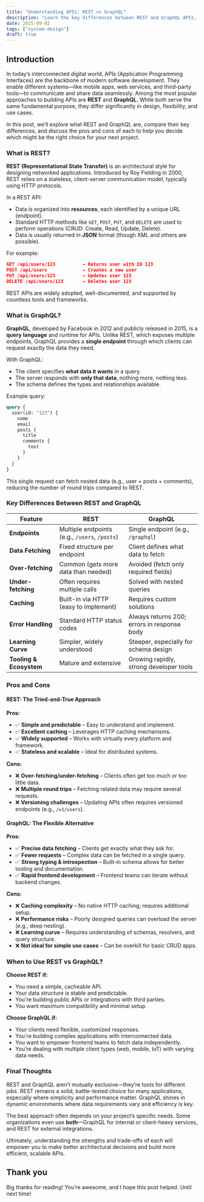 ```yaml
---
title: "Understanding APIs: REST vs GraphQL"
description: "Learn the key differences between REST and GraphQL APIs, their pros and cons, and when to use each for your project."
date: 2025-09-02
tags: ["system-design"]
draft: true
---
```


## Introduction

In today’s interconnected digital world, APIs (Application Programming Interfaces) are the backbone of modern software development. They enable different systems—like mobile apps, web services, and third-party tools—to communicate and share data seamlessly. Among the most popular approaches to building APIs are **REST** and **GraphQL**. While both serve the same fundamental purpose, they differ significantly in design, flexibility, and use cases.

In this post, we’ll explore what REST and GraphQL are, compare their key differences, and discuss the pros and cons of each to help you decide which might be the right choice for your next project.

### What is REST?

**REST (Representational State Transfer)** is an architectural style for designing networked applications. Introduced by Roy Fielding in 2000, REST relies on a stateless, client-server communication model, typically using HTTP protocols.

In a REST API:

- Data is organized into **resources**, each identified by a unique URL (endpoint).
- Standard HTTP methods like `GET`, `POST`, `PUT`, and `DELETE` are used to perform operations (CRUD: Create, Read, Update, Delete).
- Data is usually returned in **JSON** format (though XML and others are possible).

For example:

```json
GET /api/users/123          → Returns user with ID 123
POST /api/users             → Creates a new user
PUT /api/users/123          → Updates user 123
DELETE /api/users/123       → Deletes user 123
```

REST APIs are widely adopted, well-documented, and supported by countless tools and frameworks.

### What is GraphQL?

**GraphQL**, developed by Facebook in 2012 and publicly released in 2015, is a **query language** and runtime for APIs. Unlike REST, which exposes multiple endpoints, GraphQL provides a **single endpoint** through which clients can request exactly the data they need.

With GraphQL:

- The client specifies **what data it wants** in a query.
- The server responds with **only that data**, nothing more, nothing less.
- The schema defines the types and relationships available.

Example query:

```graphql
query {
  user(id: "123") {
    name
    email
    posts {
      title
      comments {
        text
      }
    }
  }
}
```

This single request can fetch nested data (e.g., user + posts + comments), reducing the number of round trips compared to REST.

### Key Differences Between REST and GraphQL

| Feature                     | REST                                  | GraphQL                                |
|----------------------------|----------------------------------------|-----------------------------------------|
| **Endpoints**              | Multiple endpoints (e.g., `/users`, `/posts`) | Single endpoint (e.g., `/graphql`)       |
| **Data Fetching**          | Fixed structure per endpoint            | Client defines what data to fetch       |
| **Over-fetching**          | Common (gets more data than needed)     | Avoided (fetch only required fields)    |
| **Under-fetching**         | Often requires multiple calls           | Solved with nested queries              |
| **Caching**                | Built-in via HTTP (easy to implement)   | Requires custom solutions               |
| **Error Handling**         | Standard HTTP status codes              | Always returns 200; errors in response body |
| **Learning Curve**         | Simpler, widely understood              | Steeper, especially for schema design   |
| **Tooling & Ecosystem**    | Mature and extensive                    | Growing rapidly, strong developer tools |

### Pros and Cons

#### REST: The Tried-and-True Approach

**Pros:**

- ✅ **Simple and predictable** – Easy to understand and implement.
- ✅ **Excellent caching** – Leverages HTTP caching mechanisms.
- ✅ **Widely supported** – Works with virtually every platform and framework.
- ✅ **Stateless and scalable** – Ideal for distributed systems.

**Cons:**

- ❌ **Over-fetching/under-fetching** – Clients often get too much or too little data.
- ❌ **Multiple round trips** – Fetching related data may require several requests.
- ❌ **Versioning challenges** – Updating APIs often requires versioned endpoints (e.g., `/v1/users`).

#### GraphQL: The Flexible Alternative

**Pros:**

- ✅ **Precise data fetching** – Clients get exactly what they ask for.
- ✅ **Fewer requests** – Complex data can be fetched in a single query.
- ✅ **Strong typing & introspection** – Built-in schema allows for better tooling and documentation.
- ✅ **Rapid frontend development** – Frontend teams can iterate without backend changes.

**Cons:**

- ❌ **Caching complexity** – No native HTTP caching; requires additional setup.
- ❌ **Performance risks** – Poorly designed queries can overload the server (e.g., deep nesting).
- ❌ **Learning curve** – Requires understanding of schemas, resolvers, and query structure.
- ❌ **Not ideal for simple use cases** – Can be overkill for basic CRUD apps.

### When to Use REST vs GraphQL?

**Choose REST if:**

- You need a simple, cacheable API.
- Your data structure is stable and predictable.
- You're building public APIs or integrations with third parties.
- You want maximum compatibility and minimal setup.

**Choose GraphQL if:**

- Your clients need flexible, customized responses.
- You're building complex applications with interconnected data.
- You want to empower frontend teams to fetch data independently.
- You’re dealing with multiple client types (web, mobile, IoT) with varying data needs.

### Final Thoughts

REST and GraphQL aren’t mutually exclusive—they’re tools for different jobs. REST remains a solid, battle-tested choice for many applications, especially where simplicity and performance matter. GraphQL shines in dynamic environments where data requirements vary and efficiency is key.

The best approach often depends on your project’s specific needs. Some organizations even use **both**—GraphQL for internal or client-heavy services, and REST for external integrations.

Ultimately, understanding the strengths and trade-offs of each will empower you to make better architectural decisions and build more efficient, scalable APIs.

## Thank you

Big thanks for reading! You’re awesome, and I hope this post helped. Until next time!
